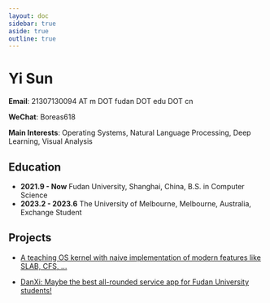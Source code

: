 ```yaml
---
layout: doc
sidebar: true
aside: true
outline: true
---
```


# Yi Sun

**Email**: 21307130094 AT m DOT fudan DOT edu DOT cn

**WeChat**: Boreas618

**Main Interests**: Operating Systems, Natural Language Processing, Deep Learning, Visual Analysis

## Education

* **2021.9 - Now** Fudan University, Shanghai, China, B.S. in Computer Science
* **2023.2 - 2023.6** The University of Melbourne, Melbourne, Australia, Exchange Student

## Projects

* [A teaching OS kernel with naive implementation of modern features like SLAB, CFS, ...](https://github.com/Boreas618/OS-Honor-23Fall)

* [DanXi: Maybe the best all-rounded service app for Fudan University students!](https://github.com/DanXi-Dev/DanXi)

